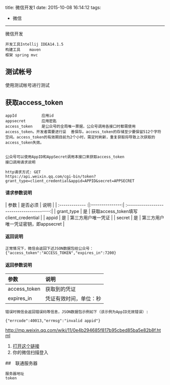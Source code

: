 title: 微信开发1
date: 2015-10-08 16:14:12
tags:
- 微信
---
微信开发
<!--more-->
	开发工具Intellij IDEA14.1.5
	构建工具	maven
	框架 spring mvc



## 测试帐号

使用测试帐号进行测试

## 获取access_token

	appId 			应用id
	appsecret		应用密匙
	access_token	是公众号的全局唯一票据，公众号调用各接口时都需使用access_token。开发者需要进行妥	善保存。access_token的存储至少要保留512个字符空间。access_token的有效期目前为2个小时，需定时刷新，重复获取将导致上次获取的access_token失效。


	公众号可以使用AppID和AppSecret调用本接口来获取access_token
	接口调用请求说明
	
	http请求方式: GET
	https://api.weixin.qq.com/cgi-bin/token?grant_type=client_credential&appid=APPID&secret=APPSECRET

#### 请求参数说明
|	  参数 		  |	   是否必须		|				说明							|
| :------------- :|:---------------:| :----------------------------------------:|
|	 grant_type	  |		  是			|	获取access_token填写client_credential	|
|	 appid		  |		  是			|	第三方用户唯一凭证							|
|	 secret		  |		  是			|	第三方用户唯一凭证密钥，即appsecret			|

#### 返回说明

	正常情况下，微信会返回下述JSON数据包给公众号：
	{"access_token":"ACCESS_TOKEN","expires_in":7200}

#### 返回参数说明
| 参数      		|    说明 				| 
| :--------- 	| :--------------------	| 
| access_token  | 	获取到的凭证 			| 
| expires_in    |   凭证有效时间，单位：秒	| 


	错误时微信会返回错误码等信息，JSON数据包示例如下（该示例为AppID无效错误）:
	
	{"errcode":40013,"errmsg":"invalid appid"}




http://mp.weixin.qq.com/wiki/11/0e4b294685f817b95cbed85ba5e82b8f.html

1. [打开这个链接](http://mp.weixin.qq.com/debug/cgi-bin/sandbox?t=sandbox/login)
2. 你的微信扫描登入



##　联通服务器

	服务器地址
	token

